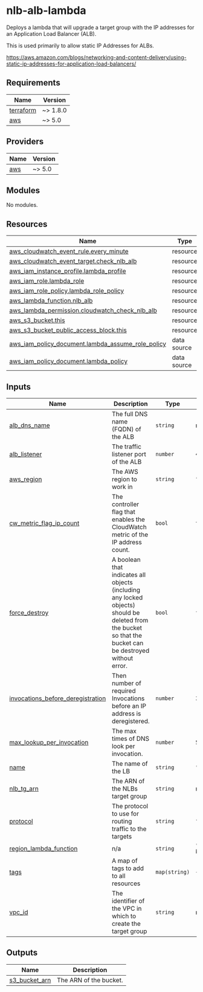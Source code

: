 # nlb-alb-lambda
Deploys a lambda that will upgrade a target group with the IP addresses for an Application Load Balancer (ALB).

This is used primarily to allow static IP Addresses for ALBs.

https://aws.amazon.com/blogs/networking-and-content-delivery/using-static-ip-addresses-for-application-load-balancers/

<!-- BEGINNING OF PRE-COMMIT-TERRAFORM DOCS HOOK -->
## Requirements

| Name | Version |
|------|---------|
| <a name="requirement_terraform"></a> [terraform](#requirement\_terraform) | ~> 1.8.0 |
| <a name="requirement_aws"></a> [aws](#requirement\_aws) | ~> 5.0 |

## Providers

| Name | Version |
|------|---------|
| <a name="provider_aws"></a> [aws](#provider\_aws) | ~> 5.0 |

## Modules

No modules.

## Resources

| Name | Type |
|------|------|
| [aws_cloudwatch_event_rule.every_minute](https://registry.terraform.io/providers/hashicorp/aws/latest/docs/resources/cloudwatch_event_rule) | resource |
| [aws_cloudwatch_event_target.check_nlb_alb](https://registry.terraform.io/providers/hashicorp/aws/latest/docs/resources/cloudwatch_event_target) | resource |
| [aws_iam_instance_profile.lambda_profile](https://registry.terraform.io/providers/hashicorp/aws/latest/docs/resources/iam_instance_profile) | resource |
| [aws_iam_role.lambda_role](https://registry.terraform.io/providers/hashicorp/aws/latest/docs/resources/iam_role) | resource |
| [aws_iam_role_policy.lambda_role_policy](https://registry.terraform.io/providers/hashicorp/aws/latest/docs/resources/iam_role_policy) | resource |
| [aws_lambda_function.nlb_alb](https://registry.terraform.io/providers/hashicorp/aws/latest/docs/resources/lambda_function) | resource |
| [aws_lambda_permission.cloudwatch_check_nlb_alb](https://registry.terraform.io/providers/hashicorp/aws/latest/docs/resources/lambda_permission) | resource |
| [aws_s3_bucket.this](https://registry.terraform.io/providers/hashicorp/aws/latest/docs/resources/s3_bucket) | resource |
| [aws_s3_bucket_public_access_block.this](https://registry.terraform.io/providers/hashicorp/aws/latest/docs/resources/s3_bucket_public_access_block) | resource |
| [aws_iam_policy_document.lambda_assume_role_policy](https://registry.terraform.io/providers/hashicorp/aws/latest/docs/data-sources/iam_policy_document) | data source |
| [aws_iam_policy_document.lambda_policy](https://registry.terraform.io/providers/hashicorp/aws/latest/docs/data-sources/iam_policy_document) | data source |

## Inputs

| Name | Description | Type | Default | Required |
|------|-------------|------|---------|:--------:|
| <a name="input_alb_dns_name"></a> [alb\_dns\_name](#input\_alb\_dns\_name) | The full DNS name (FQDN) of the ALB | `string` | n/a | yes |
| <a name="input_alb_listener"></a> [alb\_listener](#input\_alb\_listener) | The traffic listener port of the ALB | `number` | `443` | no |
| <a name="input_aws_region"></a> [aws\_region](#input\_aws\_region) | The AWS region to work in | `string` | `"us-east-1"` | no |
| <a name="input_cw_metric_flag_ip_count"></a> [cw\_metric\_flag\_ip\_count](#input\_cw\_metric\_flag\_ip\_count) | The controller flag that enables the CloudWatch metric of the IP address count. | `bool` | `true` | no |
| <a name="input_force_destroy"></a> [force\_destroy](#input\_force\_destroy) | A boolean that indicates all objects (including any locked objects) should be deleted from the bucket so that the bucket can be destroyed without error. | `bool` | `false` | no |
| <a name="input_invocations_before_deregistration"></a> [invocations\_before\_deregistration](#input\_invocations\_before\_deregistration) | Then number of required Invocations before an IP address is deregistered. | `number` | `3` | no |
| <a name="input_max_lookup_per_invocation"></a> [max\_lookup\_per\_invocation](#input\_max\_lookup\_per\_invocation) | The max times of DNS look per invocation. | `number` | `50` | no |
| <a name="input_name"></a> [name](#input\_name) | The name of the LB | `string` | `""` | no |
| <a name="input_nlb_tg_arn"></a> [nlb\_tg\_arn](#input\_nlb\_tg\_arn) | The ARN of the NLBs target group | `string` | n/a | yes |
| <a name="input_protocol"></a> [protocol](#input\_protocol) | The protocol to use for routing traffic to the targets | `string` | `"HTTP"` | no |
| <a name="input_region_lambda_function"></a> [region\_lambda\_function](#input\_region\_lambda\_function) | n/a | `string` | `"blog-posts/static-ip-for-application-load-balancer/populate_NLB_TG_with_ALB_python3.zip"` | no |
| <a name="input_tags"></a> [tags](#input\_tags) | A map of tags to add to all resources | `map(string)` | `{}` | no |
| <a name="input_vpc_id"></a> [vpc\_id](#input\_vpc\_id) | The identifier of the VPC in which to create the target group | `string` | n/a | yes |

## Outputs

| Name | Description |
|------|-------------|
| <a name="output_s3_bucket_arn"></a> [s3\_bucket\_arn](#output\_s3\_bucket\_arn) | The ARN of the bucket. |
<!-- END OF PRE-COMMIT-TERRAFORM DOCS HOOK -->
